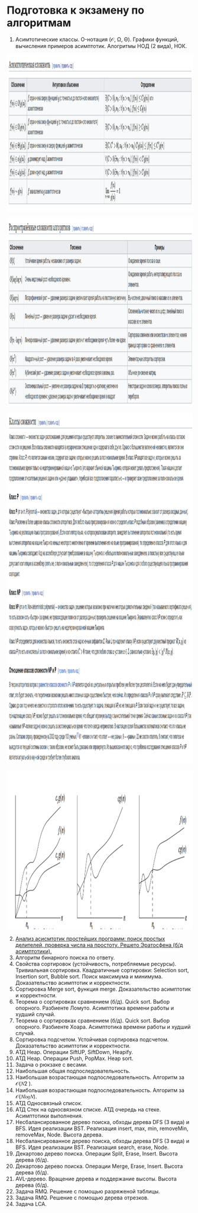 # Подготовка к экзамену по алгоритмам
1. Асимтотические классы. O-нотация (𝒪, Ω, Θ). Графики функций, вычисления примеров асимптотик. Алогритмы НОД (2 вида), НОК.
<p align="left">
  <img src="https://github.com/Qcsteeven/exam/blob/main/asymptotic-complexity.png" height=423>
</p>
<p align="left">
  <img src="https://github.com/Qcsteeven/exam/blob/main/complexity-algorithm.png" height=512>
</p>
<p align="left">
  <img src="https://github.com/Qcsteeven/exam/blob/main/difficulty-classes.png" height=947>
</p>
<p align="left">
  <img src="https://github.com/Qcsteeven/exam/blob/main/function.png" height=428>
</p>

2. [Анализ асисмтотик простейших программ: поиск простых делителей, проверка числа на простоту. Решето Эратосфена (б/д асимптотики).](https://github.com/Qcsteeven/exam/blob/main/Primary.cpp)
3. Алгоритм бинарного поиска по ответу.
4. Свойства сортировок (устойчивость, потребляемые ресурсы). Тривиальная сортировка. Квадратичные сортировки: Selection sort, Insertion sort, Bubble sort. Поиск максимума и минимума.
Доказательство асимптотик и корректности.
5. Сортировка Merge sort, функция merge. Доказательство асимптотик и корректности.
6. Теорема о сортировках сравнением (б/д). Quick sort. Выбор опорного. Разбиенте Ломуто. Асимптотика времени работы и худший случай.
7. Теорема о сортировках сравнением (б/д). Quick sort. Выбор опорного. Разбиенте Хоара. Асимптотика времени работы и худший случай.
8. Сортировка подсчетом. Устойчивая сортировка подсчетом. Доказательство асимптотик и корректности.
9. АТД Heap. Операции SiftUP, SiftDown, Heapify.
10. АТД Heap. Операции Push, PopMax. Heap sort.
11. Задача о рюкзаке с весами.
12. Наибольшая общая подпоследовательность.
13. Наибольшая возрастающая подпоследовательность. Алгоритм за 𝒪(𝑁2
).
14. Наибольшая возрастающая подпоследовательность. Алгоритм за 𝒪(𝑁𝑙𝑜𝑔𝑁).
15. АТД Односвязный список.
16. АТД Стек на односвязном списке. АТД очередь на стеке. Асимптотики выполнения.
17. Несбалансированное дерево поиска, обходы дерева DFS (3 вида) и BFS. Идея реализации BST.
Реализация insert, max, min, removeMin, removeMax, Node. Высота дерева.
18. Несбалансированное дерево поиска, обходы дерева DFS (3 вида) и BFS. Идея реализации BST.
Реализация search, erase, Node.
19. Декартово дерево поиска. Операции Split, Erase, Insert. Высота дерева (б/д).
20. Декартово дерево поиска. Операции Merge, Erase, Insert. Высота дерева (б/д).
21. AVL-дерево. Вращение дерева и поддержание высоты. Высота дерева (б/д).
22. Задача RMQ. Решение с помощью разряженой таблицы.
23. Задача RMQ. Решение с помощью дерева отрезков.
24. Задача LCA.
